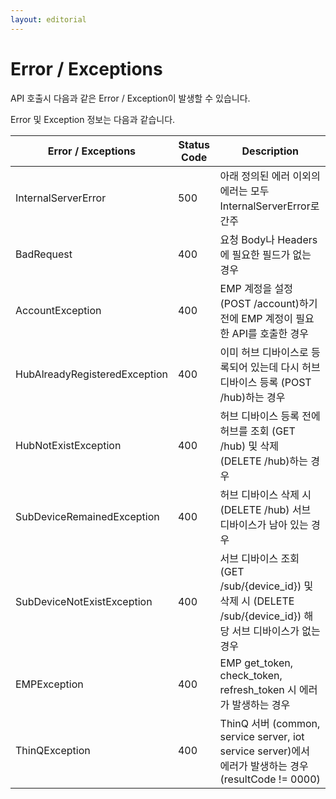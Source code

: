 ```yaml
---
layout: editorial
---
```


# Error / Exceptions

API 호출시 다음과 같은 Error / Exception이 발생할 수 있습니다.&#x20;

Error 및 Exception 정보는 다음과 같습니다.&#x20;

| Error / Exceptions            | Status Code | Description                                                                              |
| ----------------------------- | ----------- | ---------------------------------------------------------------------------------------- |
| InternalServerError           | 500         | 아래 정의된 에러 이외의 에러는 모두 InternalServerError로 간주                                             |
| BadRequest                    | 400         | 요청 Body나 Headers에 필요한 필드가 없는 경우                                                          |
| AccountException              | 400         | EMP 계정을 설정 (POST /account)하기 전에 EMP 계정이 필요한 API를 호출한 경우                                  |
| HubAlreadyRegisteredException | 400         | 이미 허브 디바이스로 등록되어 있는데 다시 허브 디바이스 등록 (POST /hub)하는 경우                                      |
| HubNotExistException          | 400         | 허브 디바이스 등록 전에 허브를 조회 (GET /hub) 및 삭제 (DELETE /hub)하는 경우                                  |
| SubDeviceRemainedException    | 400         | 허브 디바이스 삭제 시 (DELETE /hub) 서브 디바이스가 남아 있는 경우                                             |
| SubDeviceNotExistException    | 400         | 서브 디바이스 조회 (GET /sub/{device\_id}) 및 삭제 시 (DELETE /sub/{device\_id}) 해당 서브 디바이스가 없는 경우   |
| EMPException                  | 400         | EMP get\_token, check\_token, refresh\_token 시 에러가 발생하는 경우                               |
| ThinQException                | 400         | ThinQ 서버 (common, service server, iot service server)에서 에러가 발생하는 경우 (resultCode != 0000) |
